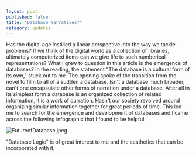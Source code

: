 ```yaml
---
layout: post
published: false
title: "Database Narratives?"
category: updates
---
```


Has the digital age instilled a linear perspective into the way we tackle problems? If we think of the digital world as a collection of libraries, ultimately computerized items can we give life to such numberical representations? What I grew to question in this article is the emergence of databases? In the reading, the statement "The database is a cultural form of its own," stuck out to me. The opening spoke of the transition from the novel to film to all of a sudden a database. Isn't a database much broader, can't one encapsulate other forms of narration under a database. After all in its simplest form a database is an organized collection of related information, it is a work of curration. Hasn't our society revolved around organizing similar information together for great periods of time. This led me to search for the emergence and development of databases and I came across the following infographic that I found to be helpful. 

![FutureofDatabase.jpeg](/assets/FutureofDatabase.jpeg)

"Database Logic" is of great interest to me and the aesthetics that can be incorporated with it. 
